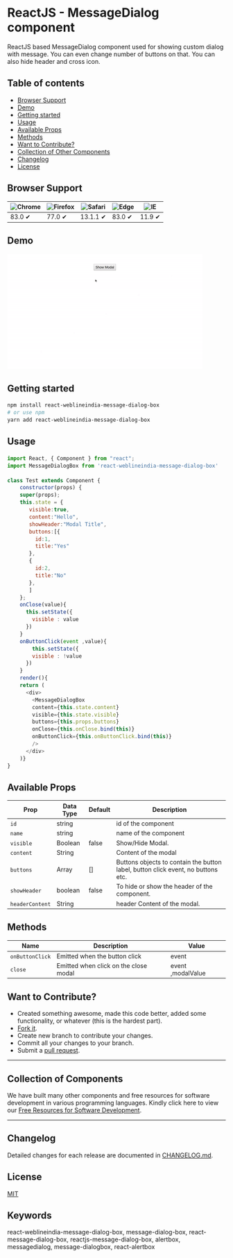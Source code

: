 # ReactJS - MessageDialog component

ReactJS based MessageDialog component used for showing custom dialog with message. You can even change number of buttons on that. You can also hide header and cross icon.

## Table of contents

- [Browser Support](#browser-support)
- [Demo](#demo)
- [Getting started](#getting-started)
- [Usage](#usage)
- [Available Props](#available-props)
- [Methods](#methods)
- [Want to Contribute?](#want-to-contribute)
- [Collection of Other Components](#collection-of-components)
- [Changelog](#changelog)
- [License](#license)

## Browser Support

| ![Chrome](https://raw.github.com/alrra/browser-logos/master/src/chrome/chrome_48x48.png) | ![Firefox](https://raw.github.com/alrra/browser-logos/master/src/firefox/firefox_48x48.png) | ![Safari](https://raw.github.com/alrra/browser-logos/master/src/safari/safari_48x48.png) | ![Edge](https://raw.github.com/alrra/browser-logos/master/src/edge/edge_48x48.png) | ![IE](https://raw.github.com/alrra/browser-logos/master/src/archive/internet-explorer_9-11/internet-explorer_9-11_48x48.png) |
| ---------------------------------------------------------------------------------------- | ------------------------------------------------------------------------------------------- | ---------------------------------------------------------------------------------------- | ---------------------------------------------------------------------------------- | ---------------------------------------------------------------------------------------------------------------------------- |
| 83.0 ✔                                                                                   | 77.0 ✔                                                                                      | 13.1.1 ✔                                                                                 | 83.0 ✔                                                                             | 11.9 ✔                                                                                                                       |

## Demo

[![](modaldialog.gif)](https://github.com/weblineindia/ReactJS-MessageDialog/modaldialog.gif)

## Getting started

```bash
npm install react-weblineindia-message-dialog-box
# or use npm
yarn add react-weblineindia-message-dialog-box
```

## Usage

```js
import React, { Component } from "react";
import MessageDialogBox from 'react-weblineindia-message-dialog-box'

class Test extends Component {
    constructor(props) {
    super(props);
    this.state = {
       visible:true,
       content:"Hello",
       showHeader:"Modal Title",
       buttons:[{
         id:1,
         title:"Yes"
       },
       {
         id:2,
         title:"No"
       },
       ]
    };
    onClose(value){
      this.setState({
        visible : value
      })
    }
    onButtonClick(event ,value){
        this.setState({
        visible : !value
      })
    }
    render(){
    return (
      <div>
        <MessageDialogBox
        content={this.state.content}
        visible={this.state.visible}
        buttons={this.props.buttons}
        onClose={this.onClose.bind(this)}
        onButtonClick={this.onButtonClick.bind(this)}
        />
      </div>
    )}
}
```

## Available Props

| Prop            | Data Type | Default | Description                                                                      |
| --------------- | --------- | ------- | -------------------------------------------------------------------------------- |
| `id`            | string    |         | id of the component                                                              |
| `name`          | string    |         | name of the component                                                            |
| `visible`       | Boolean   | false   | Show/Hide Modal.                                                                 |
| `content`       | String    |         | Content of the modal                                                             |
| `buttons`       | Array     | []      | Buttons objects to contain the button label, button click event, no buttons etc. |
| `showHeader`    | boolean   | false   | To hide or show the header of the component.                                     |
| `headerContent` | String    |         | header Content of the modal.                                                     |

## Methods

| Name            | Description                           | Value             |
| --------------- | ------------------------------------- | ----------------- |
| `onButtonClick` | Emitted when the button click         | event             |
| `close`         | Emitted when click on the close modal | event ,modalValue |

## Want to Contribute?

- Created something awesome, made this code better, added some functionality, or whatever (this is the hardest part).
- [Fork it](http://help.github.com/forking/).
- Create new branch to contribute your changes.
- Commit all your changes to your branch.
- Submit a [pull request](http://help.github.com/pull-requests/).

---

## Collection of Components

We have built many other components and free resources for software development in various programming languages. Kindly click here to view our [Free Resources for Software Development](https://www.weblineindia.com/software-development-resources.html).

---

## Changelog

Detailed changes for each release are documented in [CHANGELOG.md](./CHANGELOG.md).

## License

[MIT](LICENSE)

[mit]: https://github.com/weblineindia/ReactJS-MessageDialog/blob/master/LICENSE

## Keywords

react-weblineindia-message-dialog-box, message-dialog-box, react-message-dialog-box, reactjs-message-dialog-box, alertbox, messagedialog, message-dialogbox, react-alertbox
